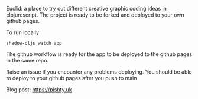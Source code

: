 Euclid: a place to try out different creative graphic coding ideas in clojurescript.
The project is ready to be forked and deployed to your own github pages.

To run locally

```shadow-cljs watch app```


The github workflow is ready for the app to be deployed to the github pages in the same repo.

Raise an issue if you encounter any problems deploying. You should be able to deploy to your github pages after you push to main

Blog post: https://pishty.uk
